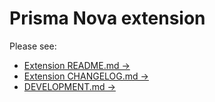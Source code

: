 # Prisma Nova extension

Please see:

- [Extension README.md →](/Prisma.novaextension/README.md)
- [Extension CHANGELOG.md →](/Prisma.novaextension/CHANGELOG.md)
- [DEVELOPMENT.md →](/DEVELOPMENT.md)
